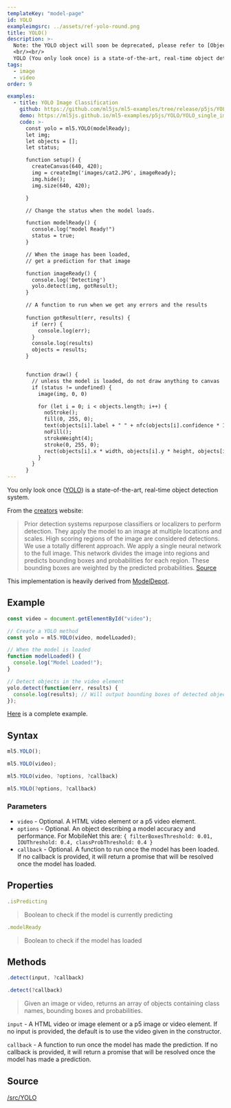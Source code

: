 ```yaml
---
templateKey: "model-page"
id: YOLO
exampleimgsrc: ../assets/ref-yolo-round.png
title: YOLO()
description: >- 
  Note: the YOLO object will soon be deprecated, please refer to [ObjectDetector](https://learn.ml5js.org/docs/#/reference/object-detector)
  <br/><br/>
  YOLO (You only look once) is a state-of-the-art, real-time object detection system.
tags:
  - image
  - video
order: 9

examples:
  - title: YOLO Image Classification
    github: https://github.com/ml5js/ml5-examples/tree/release/p5js/YOLO/YOLO_single_image
    demo: https://ml5js.github.io/ml5-examples/p5js/YOLO/YOLO_single_image
    code: >-
      const yolo = ml5.YOLO(modelReady);
      let img;
      let objects = [];
      let status;

      function setup() {
        createCanvas(640, 420);
        img = createImg('images/cat2.JPG', imageReady);
        img.hide();
        img.size(640, 420);

      }

      // Change the status when the model loads.

      function modelReady() {
        console.log("model Ready!")
        status = true;
      }

      // When the image has been loaded,
      // get a prediction for that image

      function imageReady() {
        console.log('Detecting') 
        yolo.detect(img, gotResult);
      }

      // A function to run when we get any errors and the results
      
      function gotResult(err, results) {
        if (err) {
          console.log(err);
        }
        console.log(results)
        objects = results;
      }


      function draw() {
        // unless the model is loaded, do not draw anything to canvas
        if (status != undefined) {
          image(img, 0, 0)

          for (let i = 0; i < objects.length; i++) {
            noStroke();
            fill(0, 255, 0);
            text(objects[i].label + " " + nfc(objects[i].confidence * 100.0, 2) + "%", objects[i].x * width + 5, objects[i].y * height + 15);
            noFill();
            strokeWeight(4);
            stroke(0, 255, 0);
            rect(objects[i].x * width, objects[i].y * height, objects[i].w * width, objects[i].h * height);
          }
        }
      }
---
```


You only look once ([YOLO](https://pjreddie.com/darknet/yolo/)) is a state-of-the-art, real-time object detection system.

From the [creators](https://pjreddie.com/darknet/yolo/) website:

> Prior detection systems repurpose classifiers or localizers to perform detection. They apply the model to an image at multiple locations and scales. High scoring regions of the image are considered detections.
> We use a totally different approach. We apply a single neural network to the full image. This network divides the image into regions and predicts bounding boxes and probabilities for each region. These bounding boxes are weighted by the predicted probabilities. [Source](https://pjreddie.com/darknet/yolo/)

This implementation is heavily derived from [ModelDepot](https://github.com/ModelDepot/tfjs-yolo-tiny).

## Example

```javascript
const video = document.getElementById("video");

// Create a YOLO method
const yolo = ml5.YOLO(video, modelLoaded);

// When the model is loaded
function modelLoaded() {
  console.log("Model Loaded!");
}

// Detect objects in the video element
yolo.detect(function(err, results) {
  console.log(results); // Will output bounding boxes of detected objects
});
```

[Here](https://github.com/ml5js/ml5-examples/tree/release/p5js/YOLO) is a complete example.

## Syntax

```javascript
ml5.YOLO();
```

```javascript
ml5.YOLO(video);
```

```javascript
ml5.YOLO(video, ?options, ?callback)
```

```javascript
ml5.YOLO(?options, ?callback)
```

### Parameters
- `video` - Optional. A HTML video element or a p5 video element.
- `options` - Optional. An object describing a model accuracy and performance. For MobileNet this are: `{ filterBoxesThreshold: 0.01, IOUThreshold: 0.4, classProbThreshold: 0.4 }`
- `callback` - Optional. A function to run once the model has been loaded. If no callback is provided, it will return a promise that will be resolved once the model has loaded.

## Properties

```javascript
.isPredicting
```

> Boolean to check if the model is currently predicting

```javascript
.modelReady
```

> Boolean to check if the model has loaded

## Methods

```javascript
.detect(input, ?callback)
```

```javascript
.detect(?callback)
```

> Given an image or video, returns an array of objects containing class names, bounding boxes and probabilities.

`input` - A HTML video or image element or a p5 image or video element. If no input is provided, the default is to use the video given in the constructor.

`callback` - A function to run once the model has made the prediction. If no callback is provided, it will return a promise that will be resolved once the model has made a prediction.

## Source

[/src/YOLO](https://github.com/ml5js/ml5-library/tree/release/src/YOLO)